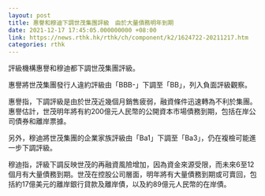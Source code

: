 ```yaml
---
layout: post
title: 惠譽和穆迪下調世茂集團評級　由於大量債務明年到期
date: 2021-12-17 17:45:05.000000000 +08:00
link: https://news.rthk.hk/rthk/ch/component/k2/1624722-20211217.htm
categories: rthk
---
```


評級機構惠譽和穆迪都下調世茂集團評級。

惠譽將世茂集團發行人違約評級由「BBB-」下調至「BB」，列入負面評級觀察。

惠譽指，下調評級是由於世茂近幾個月銷售疲弱，融資條件迅速轉為不利於集團。惠譽估計，世茂明年將有約200億元人民幣的公開資本市場債務到期，包括在岸公司債券和離岸票據。

另外，穆迪將世茂集團的企業家族評級由「Ba1」下調至「Ba3」，仍在複檢可能進一步下調評級。

穆迪指，評級下調反映世茂的再融資風險增加，因為資金來源受限，而未來6至12個月有大量債務到期。世茂在控股公司層面，明年將有大量債務到期或可賣回，包括約17億美元的離岸銀行貸款及離岸債，以及約89億元人民幣的在岸債。
